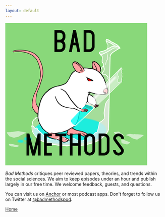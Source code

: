 ```yaml
---
layout: default
---
```


![](/_files/mousybig.png)

_Bad Methods_ critiques peer reviewed papers, theories, and trends within the social sciences. We aim to keep episodes under an hour and publish largely in our free time. We welcome feedback, guests, and questions.

You can visit us on [Anchor](https://anchor.fm/badmethods) or most podcast apps. Don't forget to follow us on Twitter at [@badmethodspod](https://twitter.com/badmethodspod).

[Home](./)
